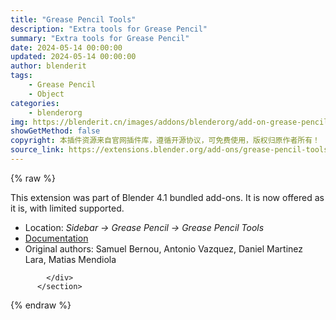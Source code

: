 ```yaml
---
title: "Grease Pencil Tools"
description: "Extra tools for Grease Pencil"
summary: "Extra tools for Grease Pencil"
date: 2024-05-14 00:00:00
updated: 2024-05-14 00:00:00
author: blenderit
tags: 
    - Grease Pencil
    - Object
categories:
    - blenderorg
img: https://blenderit.cn/images/addons/blenderorg/add-on-grease-pencil-tools-v1.8.4.png
showGetMethod: false
copyright: 本插件资源来自官网插件库，遵循开源协议，可免费使用，版权归原作者所有！
source_link: https://extensions.blender.org/add-ons/grease-pencil-tools/
---
```


{% raw %}
<section id="about" class="mt-3">
            <div class="box style-rich-text">
              <p>This extension was part of Blender 4.1 bundled add-ons.
It is now offered as it is, with limited supported.</p>
<ul>
<li>Location: <em>Sidebar → Grease Pencil → Grease Pencil Tools</em></li>
<li><a rel="nofollow noopener noreferrer external" target="_blank" href="https://docs.blender.org/manual/en/4.1//addons/object/greasepencil_tools.html">Documentation</a></li>
<li>Original authors: Samuel Bernou, Antonio Vazquez, Daniel Martinez Lara, Matias Mendiola</li>
</ul>

            </div>
          </section>
<div style="display: none">blenderorg</div>
{% endraw %}